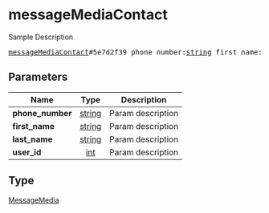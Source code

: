 # messageMediaContact

Sample Description

<pre>
<a href="../constructor/messageMediaContact.md">messageMediaContact</a>#5e7d2f39 phone_number:<a href="../type/string.md">string</a> first_name:<a href="../type/string.md">string</a> last_name:<a href="../type/string.md">string</a> user_id:<a href="../type/int.md">int</a> = <a href="../type/MessageMedia.md">MessageMedia</a>;</pre>
## Parameters

| Name | Type | Description |
|------|:----:|-------------|
| **phone_number** | <a href="../type/string.md">string</a> | Param description |
| **first_name** | <a href="../type/string.md">string</a> | Param description |
| **last_name** | <a href="../type/string.md">string</a> | Param description |
| **user_id** | <a href="../type/int.md">int</a> | Param description |

## Type

<a href="../type/MessageMedia.md">MessageMedia</a>
